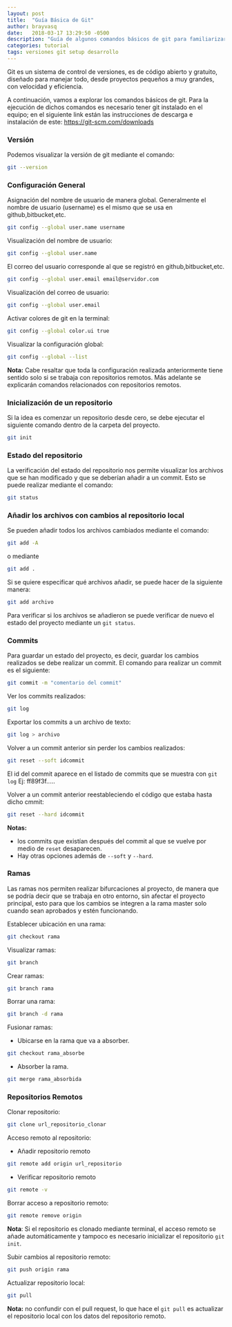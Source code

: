 ```yaml
---
layout: post
title:  "Guía Básica de Git"
author: brayvasq
date:   2018-03-17 13:29:50 -0500
description: "Guía de algunos comandos básicos de git para familiarizarse con esta herramienta"
categories: tutorial
tags: versiones git setup desarrollo
---
```


Git es un sistema de control de versiones, es de código abierto y gratuito, diseñado para manejar todo, desde proyectos pequeños a muy grandes, con velocidad y eficiencia.

A continuación, vamos a explorar los comandos básicos de git. Para la ejecución de dichos comandos es necesario tener git instalado en el equipo; en el siguiente link están las instrucciones de descarga e instalación de este: https://git-scm.com/downloads

### Versión

Podemos visualizar la versión de git mediante el comando:

```bash
git --version
```

### Configuración General

Asignación del nombre de usuario de manera global. Generalmente el nombre de usuario (username) es el mismo que se usa en github,bitbucket,etc.

```bash
git config --global user.name username
```

Visualización del nombre de usuario:

```bash
git config --global user.name
```

El correo del usuario corresponde al que se registró en github,bitbucket,etc.

```bash
git config --global user.email email@servidor.com
```

Visualización del correo de usuario:

```bash
git config --global user.email
```

Activar colores de git en la terminal:

```bash
git config --global color.ui true
```

Visualizar la configuración global:

```bash
git config --global --list
```

**Nota:** Cabe resaltar que toda la configuración realizada anteriormente tiene sentido solo si se trabaja con repositorios remotos. Más adelante se explicarán comandos relacionados con repositorios remotos.

### Inicialización de un repositorio

Si la idea es comenzar un repositorio desde cero, se debe ejecutar el siguiente comando dentro de la carpeta del proyecto.

```bash
git init
```

### Estado del repositorio

La verificación del estado del repositorio nos permite visualizar los archivos que se han modificado y que se deberían añadir a un commit. Esto se puede realizar mediante el comando:

```bash
git status
```

### Añadir los archivos con cambios al repositorio local

Se pueden añadir todos los archivos cambiados mediante el comando:

```bash
git add -A
```

o mediante

```bash
git add .
```

Si se quiere especificar qué archivos añadir, se puede hacer de la siguiente manera:

```bash
git add archivo
```

Para verificar si los archivos se añadieron se puede verificar de nuevo el estado del proyecto mediante un `git status`.

### Commits

Para guardar un estado del proyecto, es decir, guardar los cambios realizados se debe realizar un commit. El comando para realizar un commit es el siguiente:

```bash
git commit -m "comentario del commit"
```

Ver los commits realizados:

```bash
git log
```

Exportar los commits a un archivo de texto:

```bash
git log > archivo
```

Volver a un commit anterior sin perder los cambios realizados:

```bash
git reset --soft idcommit
```

El id del commit aparece en el listado de commits que se muestra con `git log` Ej: ff89f3f.....

Volver a un commit anterior reestableciendo el código que estaba hasta dicho cmmit:

```bash
git reset --hard idcommit
```

**Notas:**

- los commits que existían después del commit al que se vuelve por medio de `reset` desaparecen.
- Hay otras opciones además de `--soft` y `--hard`.

### Ramas

Las ramas nos permiten realizar bifurcaciones al proyecto, de manera que se podría decir que se trabaja en otro entorno, sin afectar el proyecto principal, esto para que los cambios se integren a la rama master solo cuando sean aprobados y estén funcionando.

Establecer ubicación en una rama:

```bash
git checkout rama
```

Visualizar ramas:

```bash
git branch
```

Crear ramas:

```bash
git branch rama
```

Borrar una rama:

```bash
git branch -d rama
```

Fusionar ramas:

- Ubicarse en la rama que va a absorber.

```bash
git checkout rama_absorbe
```

- Absorber la rama.

```bash
git merge rama_absorbida
```

### Repositorios Remotos

Clonar repositorio:

```bash
git clone url_repositorio_clonar
```

Acceso remoto al repositorio:

- Añadir repositorio remoto

```bash
git remote add origin url_repositorio
```

- Verificar repositorio remoto

```bash
git remote -v
```

Borrar acceso a repositorio remoto:

```bash
git remote remove origin
```

**Nota**: Si el repositorio es clonado mediante terminal, el acceso remoto se añade automáticamente y tampoco es necesario inicializar el repositorio `git init`.

Subir cambios al repositorio remoto:

```bash
git push origin rama
```

Actualizar repositorio local:

```bash
git pull
```

**Nota:** no confundir con el pull request, lo que hace el `git pull` es actualizar el repositorio local con los datos del repositorio remoto.
